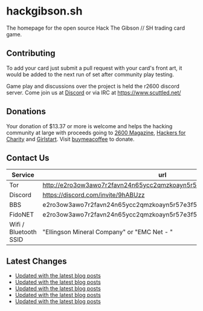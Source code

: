 # hackgibson.sh
The homepage for the open source Hack The Gibson // SH trading card game.


## Contributing

To add your card just submit a pull request with your card's front art, it would be added to the next run of set after community play testing.

Game play and discussions over the project is held the r2600 discord server. Come join us at [Discord](https://discord.com/invite/9hABUzz) or via IRC at https://www.scuttled.net/


## Donations

Your donation of $13.37 or more is welcome and helps the hacking community at large with proceeds going to [2600 Magazine](https://2600.com/), [Hackers for Charity](https://hackersforcharity.org) and [Girlstart](https://girlstart.org).  Visit [buymeacoffee](https://www.buymeacoffee.com/hackgibson.sh) to donate.


## Contact Us

Service | url
-|-
Tor | http://e2ro3ow3awo7r2favn24n65ycc2qmzkoayn5r57e3f56nvjwdcgg32ad.onion
Discord | https://discord.com/invite/9hABUzz
BBS | e2ro3ow3awo7r2favn24n65ycc2qmzkoayn5r57e3f56nvjwdcgg32ad.onion:23
FidoNET | e2ro3ow3awo7r2favn24n65ycc2qmzkoayn5r57e3f56nvjwdcgg32ad.onion:24554
Wifi / Bluetooth SSID | "Ellingson Mineral Company" or "EMC Net - <fidonet address>"

## Latest Changes
<!-- BLOG-POST-LIST:START -->
- [Updated with the latest blog posts](https://github.com/DFW2600/hackgibson.sh/commit/fd9a09f518f957e6c62ca7f5b725707b82d4aed1)
- [Updated with the latest blog posts](https://github.com/DFW2600/hackgibson.sh/commit/269973ec6f328017e8acfa8d3d01536a43e03c22)
- [Updated with the latest blog posts](https://github.com/DFW2600/hackgibson.sh/commit/8b15325feecea7da094c724aae678ed0dc1cdf76)
- [Updated with the latest blog posts](https://github.com/DFW2600/hackgibson.sh/commit/b482618da6055cbb1f752ca9b0483b8197efcd2d)
- [Updated with the latest blog posts](https://github.com/DFW2600/hackgibson.sh/commit/94f830c5b72c6ede0fc369396f7c6e4fedd5df23)
<!-- BLOG-POST-LIST:END -->
